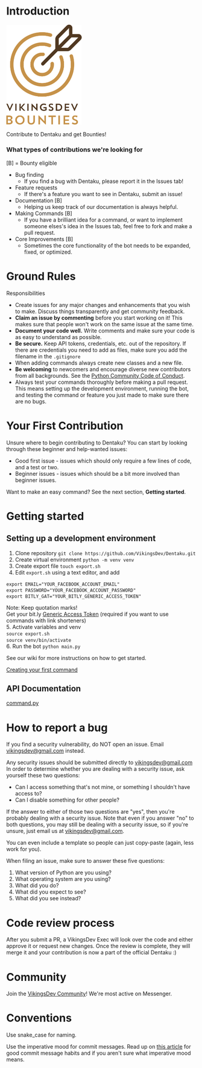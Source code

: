 # Introduction

<img src="https://github.com/VikingsDev/Vikingsdev-art/blob/master/Bounties/bounties-logo.svg?sanitize=true" width="200px"/>

Contribute to Dentaku and get Bounties!

### What types of contributions we're looking for

[B] = Bounty eligible

* Bug finding
   * If you find a bug with Dentaku, please report it in the Issues tab!
* Feature requests
   * If there's a feature you want to see in Dentaku, submit an issue!
* Documentation [B]
   * Helping us keep track of our documentation is always helpful.
* Making Commands [B]
   * If you have a brilliant idea for a command, or want to implement someone elses's idea in the Issues tab, feel free to fork and make a pull request.
* Core Improvements [B]
   * Sometimes the core functionality of the bot needs to be expanded, fixed, or optimized.

# Ground Rules

Responsibilities
* Create issues for any major changes and enhancements that you wish to make. Discuss things transparently and get community feedback.
* **Claim an issue by commenting** before you start working on it! This makes sure that people won't work on the same issue at the same time.
* **Document your code well.** Write comments and make sure your code is as easy to understand as possible.
* **Be secure.** Keep API tokens, credentials, etc. out of the repository. If there are credentials you need to add as files, make sure you add the filename in the `.gitignore`
* When adding commands always create new classes and a new file.
* **Be welcoming** to newcomers and encourage diverse new contributors from all backgrounds. See the [Python Community Code of Conduct](https://www.python.org/psf/codeofconduct/).
* Always test your commands thoroughly before making a pull request. This means setting up the development environment, running the bot, and testing the command or feature you just made to make sure there are no bugs.

# Your First Contribution

Unsure where to begin contributing to Dentaku? You can start by looking through these beginner and help-wanted issues:
* Good first issue - issues which should only require a few lines of code, and a test or two.
* Beginner issues - issues which should be a bit more involved than beginner issues.

Want to make an easy command? See the next section, **Getting started**.

# Getting started

## Setting up a development environment

1. Clone repository
`git clone https://github.com/VikingsDev/Dentaku.git`
2. Create virtual environment
`python -m venv venv`
3. Create export file
`touch export.sh`
4. Edit `export.sh` using a text editor, and add
```
export EMAIL="YOUR_FACEBOOK_ACCOUNT_EMAIL"
export PASSWORD="YOUR_FACEBOOK_ACCOUNT_PASSWORD"
export BITLY_GAT="YOUR_BITLY_GENERIC_ACCESS_TOKEN"
```
Note: Keep quotation marks!<br>
Get your bit.ly [Generic Access Token](https://bitly.com/a/oauth_apps) (required if you want to use commands with link shorteners)<br>
5. Activate variables and venv <br>
`source export.sh` <br>
`source venv/bin/activate` <br>
6. Run the bot
`python main.py`

See our wiki for more instructions on how to get started.

[Creating your first command](https://github.com/VikingsDev/Dentaku/wiki/2.-Making-your-first-command)

## API Documentation

[command.py](https://github.com/VikingsDev/Dentaku/wiki/command.py)


# How to report a bug
If you find a security vulnerability, do NOT open an issue. Email vikingsdev@gmail.com instead.

Any security issues should be submitted directly to vikingsdev@gmail.com
In order to determine whether you are dealing with a security issue, ask yourself these two questions:
 * Can I access something that's not mine, or something I shouldn't have access to?
 * Can I disable something for other people?

If the answer to either of those two questions are "yes", then you're probably dealing with a security issue. Note that even if you answer "no" to both questions, you may still be dealing with a security issue, so if you're unsure, just email us at vikingsdev@gmail.com.

You can even include a template so people can just copy-paste (again, less work for you).

When filing an issue, make sure to answer these five questions:

 1. What version of Python are you using?
 2. What operating system are you using?
 3. What did you do?
 4. What did you expect to see?
 5. What did you see instead?

# Code review process

After you submit a PR, a VikingsDev Exec will look over the code and either approve it or request new changes. Once the review is complete, they will merge it and your contribution is now a part of the official Dentaku :)

# Community

Join the [VikingsDev Community](https://vikingsdev.ca/#social)! We're most active on Messenger.

# Conventions

Use snake_case for naming.

Use the imperative mood for commit messages. Read up on [this article](https://chris.beams.io/posts/git-commit/) for good commit message habits and if you aren't sure what imperative mood means.
